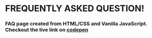 # FREQUENTLY ASKED QUESTION!

### FAQ page created from HTML/CSS and Vanilla JavaScript. Checkout the live link on [codepen](https://codepen.io/suhail369/pen/mdwVqWw)
